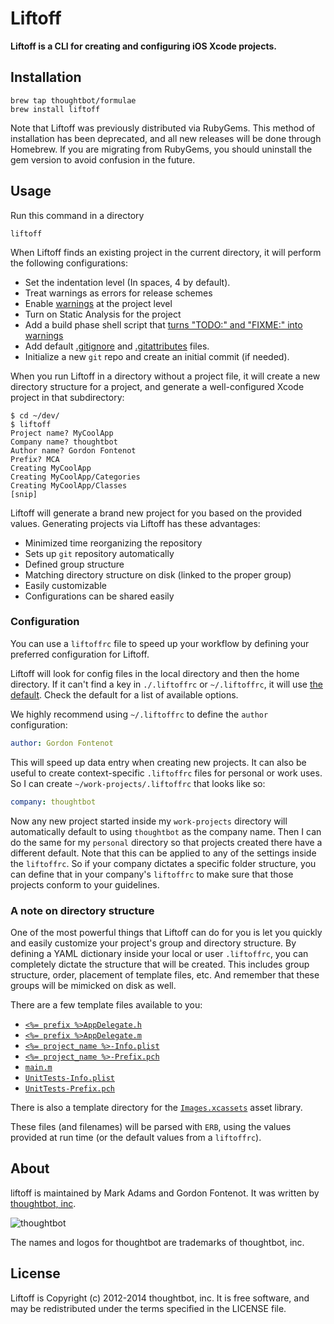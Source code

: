 # Liftoff

**Liftoff is a CLI for creating and configuring iOS Xcode projects.**

## Installation

    brew tap thoughtbot/formulae
    brew install liftoff

Note that Liftoff was previously distributed via RubyGems. This method of
installation has been deprecated, and all new releases will be done through
Homebrew. If you are migrating from RubyGems, you should uninstall the gem
version to avoid confusion in the future.

## Usage

Run this command in a directory

    liftoff

When Liftoff finds an existing project in the current directory, it will
perform the following configurations:

* Set the indentation level (In spaces, 4 by default).
* Treat warnings as errors for release schemes
* Enable [warnings] at the project level
* Turn on Static Analysis for the project
* Add a build phase shell script that [turns "TODO:" and "FIXME:" into
  warnings][deallocated-todo]
* Add default [.gitignore] and [.gitattributes] files.
* Initialize a new `git` repo and create an initial commit (if needed).

[.gitignore]: https://github.com/thoughtbot/liftoff/blob/master/templates/gitignore
[.gitattributes]: https://github.com/thoughtbot/liftoff/blob/master/templates/gitattributes
[warnings]: https://github.com/thoughtbot/liftoff/blob/master/defaults/liftoffrc#L15-L32
[deallocated-todo]: http://deallocatedobjects.com/posts/show-todos-and-fixmes-as-warnings-in-xcode-4

When you run Liftoff in a directory without a project file, it will create a
new directory structure for a project, and generate a well-configured Xcode
project in that subdirectory:

```
$ cd ~/dev/
$ liftoff
Project name? MyCoolApp
Company name? thoughtbot
Author name? Gordon Fontenot
Prefix? MCA
Creating MyCoolApp
Creating MyCoolApp/Categories
Creating MyCoolApp/Classes
[snip]
```

Liftoff will generate a brand new project for you based on the provided
values. Generating projects via Liftoff has these advantages:

* Minimized time reorganizing the repository
* Sets up `git` repository automatically
* Defined group structure
* Matching directory structure on disk (linked to the proper group)
* Easily customizable
* Configurations can be shared easily

### Configuration

You can use a `liftoffrc` file to speed up your workflow by defining your
preferred configuration for Liftoff.

Liftoff will look for config files in the local directory and then the home
directory. If it can't find a key in `./.liftoffrc` or `~/.liftoffrc`, it will
use [the default](https://github.com/thoughtbot/liftoff/blob/master/defaults/liftoffrc).
Check the default for a list of available options.

We highly recommend using `~/.liftoffrc` to define the `author` configuration:

```yaml
author: Gordon Fontenot
```

This will speed up data entry when creating new projects. It can also be
useful to create context-specific `.liftoffrc` files for personal or work
uses. So I can create `~/work-projects/.liftoffrc` that looks like so:

```yaml
company: thoughtbot
```

Now any new project started inside my `work-projects` directory will
automatically default to using `thoughtbot` as the company name. Then I can do
the same for my `personal` directory so that projects created there have a
different default. Note that this can be applied to any of the settings inside
the `liftoffrc`. So if your company dictates a specific folder structure, you
can define that in your company's `liftoffrc` to make sure that those projects
conform to your guidelines.

### A note on directory structure

One of the most powerful things that Liftoff can do for you is let you quickly
and easily customize your project's group and directory structure. By defining
a YAML dictionary inside your local or user `.liftoffrc`, you can completely
dictate the structure that will be created. This includes group structure,
order, placement of template files, etc. And remember that these groups will
be mimicked on disk as well.

There are a few template files available to you:

- [`<%= prefix %>AppDelegate.h`](https://github.com/thoughtbot/liftoff/blob/master/templates/%3C%25%3D%20prefix%20%25%3EAppDelegate.h)
- [`<%= prefix %>AppDelegate.m`](https://github.com/thoughtbot/liftoff/blob/master/templates/%3C%25%3D%20prefix%20%25%3EAppDelegate.m)
- [`<%= project_name %>-Info.plist`](https://github.com/thoughtbot/liftoff/blob/master/templates/%3C%25%3D%20project_name%20%25%3E-Info.plist)
- [`<%= project_name %>-Prefix.pch`](https://github.com/thoughtbot/liftoff/blob/master/templates/%3C%25%3D%20project_name%20%25%3E-Prefix.pch)
- [`main.m`](https://github.com/thoughtbot/liftoff/blob/master/templates/main.m)
- [`UnitTests-Info.plist`](https://github.com/thoughtbot/liftoff/blob/master/templates/UnitTests-Info.plist)
- [`UnitTests-Prefix.pch`](https://github.com/thoughtbot/liftoff/blob/master/templates/UnitTests-Prefix.pch)

There is also a template directory for the [`Images.xcassets`][images] asset library.

[images]: https://github.com/thoughtbot/liftoff/tree/master/templates/Images.xcassets

These files (and filenames) will be parsed with `ERB`, using the values
provided at run time (or the default values from a `liftoffrc`).

## About

liftoff is maintained by Mark Adams and Gordon Fontenot. It was written by
[thoughtbot, inc](http://thoughtbot.com/).

![thoughtbot](http://thoughtbot.com/images/tm/logo.png)

The names and logos for thoughtbot are trademarks of thoughtbot, inc.

## License

Liftoff is Copyright (c) 2012-2014 thoughtbot, inc. It is free software, and
may be redistributed under the terms specified in the LICENSE file.

